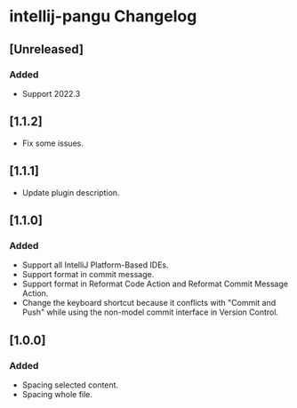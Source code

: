 <!-- Keep a Changelog guide -> https://keepachangelog.com -->

# intellij-pangu Changelog

## [Unreleased]
### Added
- Support 2022.3

## [1.1.2]
- Fix some issues.

## [1.1.1]
- Update plugin description.

## [1.1.0]
### Added
- Support all IntelliJ Platform-Based IDEs.
- Support format in commit message.
- Support format in Reformat Code Action and Reformat Commit Message Action.
- Change the keyboard shortcut because it conflicts with "Commit and Push" while using the non-model commit interface in Version Control.

## [1.0.0]
### Added
- Spacing selected content.
- Spacing whole file.